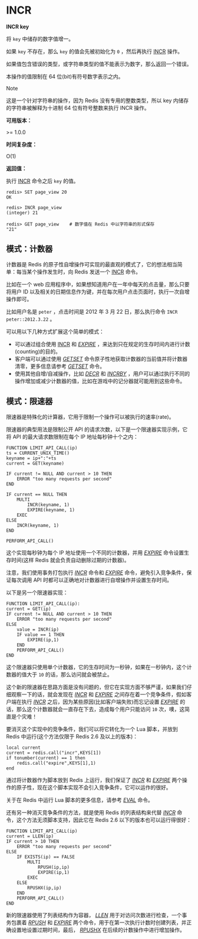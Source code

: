 
# INCR

**INCR key**

将 `key` 中储存的数字值增一。

如果 `key` 不存在，那么 `key` 的值会先被初始化为 `0` ，然后再执行 [INCR](#incr) 操作。

如果值包含错误的类型，或字符串类型的值不能表示为数字，那么返回一个错误。

本操作的值限制在 64 位(bit)有符号数字表示之内。

Note

这是一个针对字符串的操作，因为 Redis 没有专用的整数类型，所以 key 内储存的字符串被解释为十进制 64 位有符号整数来执行 INCR 操作。

**可用版本：**

&gt;= 1.0.0

**时间复杂度：**

O(1)

**返回值：**

执行 [INCR](#incr) 命令之后 `key` 的值。

```
redis> SET page_view 20
OK

redis> INCR page_view
(integer) 21

redis> GET page_view    # 数字值在 Redis 中以字符串的形式保存
"21"

```

## 模式：计数器

计数器是 Redis 的原子性自增操作可实现的最直观的模式了，它的想法相当简单：每当某个操作发生时，向 Redis 发送一个 [INCR](#incr) 命令。

比如在一个 web 应用程序中，如果想知道用户在一年中每天的点击量，那么只要将用户 ID 以及相关的日期信息作为键，并在每次用户点击页面时，执行一次自增操作即可。

比如用户名是 `peter` ，点击时间是 2012 年 3 月 22 日，那么执行命令 `INCR peter::2012.3.22` 。

可以用以下几种方式扩展这个简单的模式：

*   可以通过组合使用 [INCR](#incr) 和 [_EXPIRE_](../key/expire.html#expire) ，来达到只在规定的生存时间内进行计数(counting)的目的。
*   客户端可以通过使用 [_GETSET_](getset.html#getset) 命令原子性地获取计数器的当前值并将计数器清零，更多信息请参考 [_GETSET_](getset.html#getset) 命令。
*   使用其他自增/自减操作，比如 [_DECR_](decr.html#decr) 和 [_INCRBY_](incrby.html#incrby) ，用户可以通过执行不同的操作增加或减少计数器的值，比如在游戏中的记分器就可能用到这些命令。

## 模式：限速器

限速器是特殊化的计算器，它用于限制一个操作可以被执行的速率(rate)。

限速器的典型用法是限制公开 API 的请求次数，以下是一个限速器实现示例，它将 API 的最大请求数限制在每个 IP 地址每秒钟十个之内：

```
FUNCTION LIMIT_API_CALL(ip)
ts = CURRENT_UNIX_TIME()
keyname = ip+":"+ts
current = GET(keyname)

IF current != NULL AND current > 10 THEN
    ERROR "too many requests per second"
END

IF current == NULL THEN
    MULTI
        INCR(keyname, 1)
        EXPIRE(keyname, 1)
    EXEC
ELSE
    INCR(keyname, 1)
END

PERFORM_API_CALL()

```

这个实现每秒钟为每个 IP 地址使用一个不同的计数器，并用 [_EXPIRE_](../key/expire.html#expire) 命令设置生存时间(这样 Redis 就会负责自动删除过期的计数器)。

注意，我们使用事务打包执行 [_INCR_](#incr) 命令和 [_EXPIRE_](../key/expire.html#expire) 命令，避免引入竞争条件，保证每次调用 API 时都可以正确地对计数器进行自增操作并设置生存时间。

以下是另一个限速器实现：

```
FUNCTION LIMIT_API_CALL(ip):
current = GET(ip)
IF current != NULL AND current > 10 THEN
    ERROR "too many requests per second"
ELSE
    value = INCR(ip)
    IF value == 1 THEN
        EXPIRE(ip,1)
    END
    PERFORM_API_CALL()
END

```

这个限速器只使用单个计数器，它的生存时间为一秒钟，如果在一秒钟内，这个计数器的值大于 `10` 的话，那么访问就会被禁止。

这个新的限速器在思路方面是没有问题的，但它在实现方面不够严谨，如果我们仔细观察一下的话，就会发现在 [_INCR_](#incr) 和 [_EXPIRE_](../key/expire.html#expire) 之间存在着一个竞争条件，假如客户端在执行 [_INCR_](#incr) 之后，因为某些原因(比如客户端失败)而忘记设置 [_EXPIRE_](../key/expire.html#expire) 的话，那么这个计数器就会一直存在下去，造成每个用户只能访问 `10` 次，噢，这简直是个灾难！

要消灭这个实现中的竞争条件，我们可以将它转化为一个 Lua 脚本，并放到 Redis 中运行(这个方法仅限于 Redis 2.6 及以上的版本)：

```
local current
current = redis.call("incr",KEYS[1])
if tonumber(current) == 1 then
    redis.call("expire",KEYS[1],1)
end

```

通过将计数器作为脚本放到 Redis 上运行，我们保证了 [_INCR_](#incr) 和 [_EXPIRE_](../key/expire.html#expire) 两个操作的原子性，现在这个脚本实现不会引入竞争条件，它可以运作的很好。

关于在 Redis 中运行 Lua 脚本的更多信息，请参考 [_EVAL_](../script/eval.html#eval) 命令。

还有另一种消灭竞争条件的方法，就是使用 Redis 的列表结构来代替 [_INCR_](#incr) 命令，这个方法无须脚本支持，因此它在 Redis 2.6 以下的版本也可以运行得很好：

```
FUNCTION LIMIT_API_CALL(ip)
current = LLEN(ip)
IF current > 10 THEN
    ERROR "too many requests per second"
ELSE
    IF EXISTS(ip) == FALSE
        MULTI
            RPUSH(ip,ip)
            EXPIRE(ip,1)
        EXEC
    ELSE
        RPUSHX(ip,ip)
    END
    PERFORM_API_CALL()
END

```

新的限速器使用了列表结构作为容器， [_LLEN_](../list/llen.html#llen) 用于对访问次数进行检查，一个事务包裹着 [_RPUSH_](../list/rpush.html#rpush) 和 [_EXPIRE_](../key/expire.html#expire) 两个命令，用于在第一次执行计数时创建列表，并正确设置地设置过期时间，最后， [_RPUSHX_](../list/rpushx.html#rpushx) 在后续的计数操作中进行增加操作。
